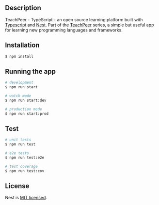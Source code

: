 ## Description

TeachPeer - TypeScript - an open source learning platform built with [Typescript](https://www.typescriptlang.org/) and [Nest](https://github.com/nestjs/nest). Part of the [TeachPeer](https://github.com/huntario/teachpeer-requirements) series, a simple but useful app for learning new programming languages and frameworks.

## Installation

```bash
$ npm install
```

## Running the app

```bash
# development
$ npm run start

# watch mode
$ npm run start:dev

# production mode
$ npm run start:prod
```

## Test

```bash
# unit tests
$ npm run test

# e2e tests
$ npm run test:e2e

# test coverage
$ npm run test:cov
```

## License

  Nest is [MIT licensed](https://github.com/nestjs/nest/blob/master/LICENSE).
